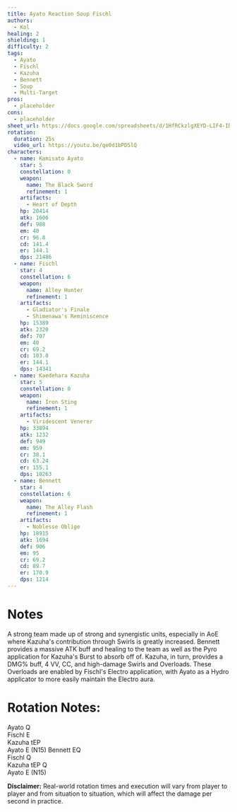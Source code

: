 ```yaml
---
title: Ayato Reaction Soup Fischl
authors:
  - Kol
healing: 2
shielding: 1
difficulty: 2
tags:
  - Ayato
  - Fischl
  - Kazuha
  - Bennett
  - Soup
  - Multi-Target
pros:
  - placeholder
cons:
  - placeholder
sheet_url: https://docs.google.com/spreadsheets/d/1HfRCkzlgXEYD-LIF4-IDMy4gslZh42LBESv7Bk-6Gag/edit#gid=248325008
rotation:
  duration: 25s
  video_url: https://youtu.be/qe0d1bPD5lQ
characters:
  - name: Kamisato Ayato
    star: 5
    constellation: 0
    weapon:
      name: The Black Sword
      refinement: 1
    artifacts:
      - Heart of Depth
    hp: 20414
    atk: 1606
    def: 908
    em: 40
    cr: 96.8
    cd: 141.4
    er: 144.1
    dps: 21486
  - name: Fischl
    star: 4
    constellation: 6
    weapon:
      name: Alley Hunter
      refinement: 1
    artifacts:
      - Gladiator's Finale
      - Shimenawa's Reminiscence
    hp: 15389
    atk: 2320
    def: 707
    em: 40
    cr: 69.2
    cd: 103.0
    er: 144.1
    dps: 14341
  - name: Kaedehara Kazuha
    star: 5
    constellation: 0
    weapon:
      name: Iron Sting
      refinement: 1
    artifacts:
      - Viridescent Venerer
    hp: 33894
    atk: 1232
    def: 949
    em: 959
    cr: 38.1
    cd: 63.24
    er: 155.1
    dps: 10263
  - name: Bennett
    star: 4
    constellation: 6
    weapon:
      name: The Alley Flash
      refinement: 1
    artifacts:
      - Noblesse Oblige
    hp: 18915
    atk: 1694
    def: 906
    em: 95
    cr: 69.2
    cd: 89.7
    er: 170.9
    dps: 1214
---
```

 
# **Notes**  

A strong team made up of strong and synergistic units, especially in AoE where Kazuha's contribution through Swirls is greatly increased. Bennett provides a massive ATK buff and healing to the team as well as the Pyro application for Kazuha's Burst to absorb off of. Kazuha, in turn, provides a DMG% buff, 4 VV, CC, and high-damage Swirls and Overloads. These Overloads are enabled by Fischl's Electro application, with Ayato as a Hydro applicator to more easily maintain the Electro aura.  
 
# **Rotation Notes:**  
Ayato Q  
Fischl E  
Kazuha tEP  
Ayato E (N15) 
Bennett EQ  
Fischl Q  
Kazuha tEP Q  
Ayato E (N15)   
 
**Disclaimer:** Real-world rotation times and execution will vary from player to player and from situation to situation, which will affect the damage per second in practice. 
 